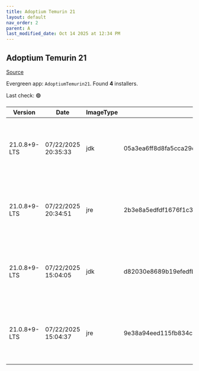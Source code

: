 ```yaml
---
title: Adoptium Temurin 21
layout: default
nav_order: 2
parent: A
last_modified_date: Oct 14 2025 at 12:34 PM
---
```


## Adoptium Temurin 21

[Source](https://adoptium.net/)

Evergreen app: `AdoptiumTemurin21`. Found **4** installers.

Last check: 🟢

| Version      | Date                | ImageType | Checksum                                                         | Size      | Architecture | Type | URI                                                                                                                                                                                                                                                                        |
| ------------ | ------------------- | --------- | ---------------------------------------------------------------- | --------- | ------------ | ---- | -------------------------------------------------------------------------------------------------------------------------------------------------------------------------------------------------------------------------------------------------------------------------- |
| 21.0.8+9-LTS | 07/22/2025 20:35:33 | jdk       | 05a3ea6ff8d8fa5cca29d08f8d0bd67dafd2cdfcb58a1293291f0ec654f70232 | 168284160 | ARM64        | msi  | [https://github.com/adoptium/temurin21-binaries/releases/download/jdk-21.0.8%2B9/OpenJDK21U-jdk_aarch64_windows_hotspot_21.0.8_9.msi](https://github.com/adoptium/temurin21-binaries/releases/download/jdk-21.0.8%2B9/OpenJDK21U-jdk_aarch64_windows_hotspot_21.0.8_9.msi) |
| 21.0.8+9-LTS | 07/22/2025 20:34:51 | jre       | 2b3e8a5edfdf1676f1c3ec2437f5782df9bc165376c7e47229f29c5bc6b1e888 | 27525120  | ARM64        | msi  | [https://github.com/adoptium/temurin21-binaries/releases/download/jdk-21.0.8%2B9/OpenJDK21U-jre_aarch64_windows_hotspot_21.0.8_9.msi](https://github.com/adoptium/temurin21-binaries/releases/download/jdk-21.0.8%2B9/OpenJDK21U-jre_aarch64_windows_hotspot_21.0.8_9.msi) |
| 21.0.8+9-LTS | 07/22/2025 15:04:05 | jdk       | d82030e8689b19efedfbce50ce38351ca81b302c06936584c6a27bda18339df8 | 179138560 | x64          | msi  | [https://github.com/adoptium/temurin21-binaries/releases/download/jdk-21.0.8%2B9/OpenJDK21U-jdk_x64_windows_hotspot_21.0.8_9.msi](https://github.com/adoptium/temurin21-binaries/releases/download/jdk-21.0.8%2B9/OpenJDK21U-jdk_x64_windows_hotspot_21.0.8_9.msi)         |
| 21.0.8+9-LTS | 07/22/2025 15:04:37 | jre       | 9e38a94eed115fb834c2c4375bc493cef1a47e28c82bd83f623efe3fca017e7a | 34877440  | x64          | msi  | [https://github.com/adoptium/temurin21-binaries/releases/download/jdk-21.0.8%2B9/OpenJDK21U-jre_x64_windows_hotspot_21.0.8_9.msi](https://github.com/adoptium/temurin21-binaries/releases/download/jdk-21.0.8%2B9/OpenJDK21U-jre_x64_windows_hotspot_21.0.8_9.msi)         |
